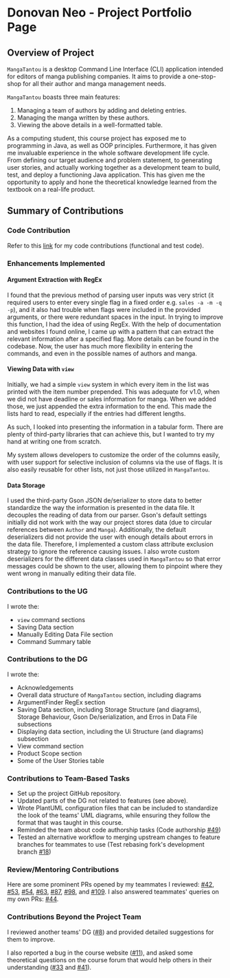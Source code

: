 # Donovan Neo - Project Portfolio Page
## Overview of Project
`MangaTantou` is a desktop Command Line Interface (CLI) application intended for editors of manga publishing companies.
It aims to provide a one-stop-shop for all their author and manga management needs.

`MangaTantou` boasts three main features:
1. Managing a team of authors by adding and deleting entries.
2. Managing the manga written by these authors.
3. Viewing the above details in a well-formatted table.

As a computing student, this course project has exposed me to programming in Java, as well as OOP principles.
Furthermore, it has given me invaluable experience in the whole software development life cycle. From defining our
target audience and problem statement, to generating user stories, and actually working together as a development
team to build, test, and deploy a functioning Java application. This has given me the opportunity to apply and hone
the theoretical knowledge learned from the textbook on a real-life product.

## Summary of Contributions
### Code Contribution
Refer to
this [link](https://nus-cs2113-ay2425s1.github.io/tp-dashboard/?search=t10-3&sort=groupTitle%20dsc&sortWithin=title&since=2024-09-20&timeframe=commit&mergegroup=&groupSelect=groupByRepos&breakdown=false&tabOpen=true&tabType=authorship&tabAuthor=xenthm&tabRepo=AY2425S1-CS2113-T10-3%2Ftp%5Bmaster%5D&authorshipIsMergeGroup=false&authorshipFileTypes=docs~functional-code~test-code~other&authorshipIsBinaryFileTypeChecked=false&authorshipIsIgnoredFilesChecked=false)
for my code contributions (functional and test code).

### Enhancements Implemented
#### Argument Extraction with RegEx
I found that the previous method of parsing user inputs was very strict (it required users to enter every single flag in
a fixed order e.g. `sales -a -m -q -p`), and it also had trouble when flags were included in the provided arguments,
or there were redundant spaces in the input. In trying to improve this function, I had the idea of using RegEx. With the
help of documentation and websites I found online, I came up with a pattern that can extract the relevant information
after a specified flag. More details can be found in the codebase. Now, the user has much more flexibility in entering
the commands, and even in the possible names of authors and manga.

#### Viewing Data with `view`
Initially, we had a simple `view` system in which every item in the list was printed with the item number prepended. This was adequate for v1.0, when we did not have deadline or sales information for manga. When we added those, we just appended the extra information to the end. This made the lists hard to read, especially if the entries had different lengths. 

As such, I looked into presenting the information in a tabular form. There are plenty of third-party libraries that can achieve this, but I wanted to try my hand at writing one from scratch. 

My system allows developers to customize the order of the columns easily, with user support for selective inclusion of columns via the use of flags. It is also easily reusable for other lists, not just those utilized in `MangaTantou`.

#### Data Storage
I used the third-party Gson JSON de/serializer to store data to better standardize the way the information is presented in the data file. It decouples the reading of data from our parser. Gson's default settings initially did not work with the way our project stores data (due to circular references between `Author` and `Manga`). Additionally, the default deserializers did not provide the user with enough details about errors in the data file. Therefore, I implemented a custom class attribute exclusion strategy to ignore the reference causing issues. I also wrote custom deserializers for the different data classes used in `MangaTantou` so that error messages could be shown to the user, allowing them to pinpoint where they went wrong in manually editing their data file. 

### Contributions to the UG
I wrote the: 
- `view` command sections
- Saving Data section
- Manually Editing Data File section
- Command Summary table

### Contributions to the DG
I wrote the:
- Acknowledgements
- Overall data structure of `MangaTantou` section, including diagrams
- ArgumentFinder RegEx section
- Saving Data section, including Storage Structure (and diagrams), Storage Behaviour, Gson De/serialization, and Erros in Data File subsections
- Displaying data section, including the Ui Structure (and diagrams) subsection
- View command section
- Product Scope section
- Some of the User Stories table

### Contributions to Team-Based Tasks
- Set up the project GitHub repository. 
- Updated parts of the DG not related to features (see above). 
- Wrote PlantUML configuration files that can be included to standardize the look of the teams' UML diagrams, while ensuring they follow the format that was taught in this course.
- Reminded the team about code authorship tasks (Code authorship [#49](https://github.com/AY2425S1-CS2113-T10-3/tp/issues/49))
- Tested an alternative workflow to merging upstream changes to feature branches for teammates to use (Test rebasing fork's development branch [#18](https://github.com/AY2425S1-CS2113-T10-3/tp/issues/18))

### Review/Mentoring Contributions
Here are some prominent PRs opened by my teammates I reviewed: [#42](https://github.com/AY2425S1-CS2113-T10-3/tp/pull/42), [#53](https://github.com/AY2425S1-CS2113-T10-3/tp/pull/53), [#54](https://github.com/AY2425S1-CS2113-T10-3/tp/pull/54), [#63](https://github.com/AY2425S1-CS2113-T10-3/tp/pull/63), [#87](https://github.com/AY2425S1-CS2113-T10-3/tp/pull/87), [#98](https://github.com/AY2425S1-CS2113-T10-3/tp/pull/98), and [#109](https://github.com/AY2425S1-CS2113-T10-3/tp/pull/109). 
I also answered teammates' queries on my own PRs: [#44](https://github.com/AY2425S1-CS2113-T10-3/tp/pull/44).

### Contributions Beyond the Project Team
I reviewed another teams' DG ([#8](https://github.com/nus-cs2113-AY2425S1/tp/pull/8#pullrequestreview-2407200428)) and provided detailed suggestions for them to improve. 

I also reported a bug in the course website ([#11](https://github.com/nus-cs2113-AY2425S1/forum/issues/11)), and asked some theoretical questions on the course forum that would help others in their understanding ([#33](https://github.com/nus-cs2113-AY2425S1/forum/issues/33) and [#41](https://github.com/nus-cs2113-AY2425S1/forum/issues/41)). 